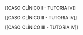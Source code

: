 
[[CASO CLÍNICO I - TUTORIA IV]]

[[CASO CLÍNICO II - TUTORIA IV]]

[[CASO CLÍNICO III - TUTORIA IV]]